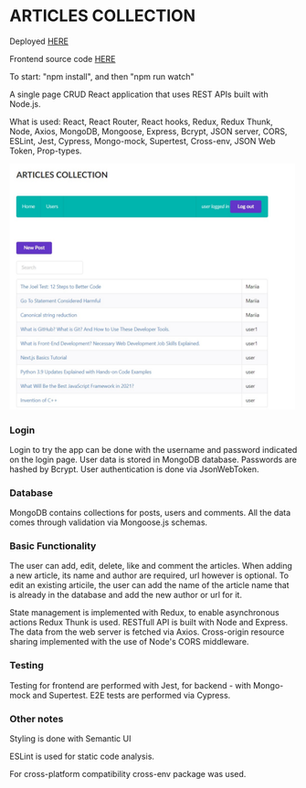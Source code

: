 <h1>ARTICLES COLLECTION</h1>

<p>Deployed <a href="https://article-collection-mp.herokuapp.com/">HERE</a></p>
<p>Frontend source code <a href="https://github.com/palagina/art_collection_front">HERE</a></p>
To start: "npm install", and then "npm run watch"

<p>A single page CRUD React application that uses REST APIs built with Node.js.</p>
<p>What is used: React, React Router, React hooks, Redux, Redux Thunk, Node, Axios, MongoDB, Mongoose, Express, Bcrypt, JSON server, CORS, ESLint, Jest, Cypress, Mongo-mock, Supertest, Cross-env, JSON Web Token, Prop-types.
</p>
<img src="/img/preview.jpg" width="500">

<h3>Login</h3>
<p>Login to try the app can be done with the username and password indicated on the login page.
User data is stored in MongoDB database. Passwords are hashed by Bcrypt. User authentication is done via JsonWebToken.</p>

<h3>Database</h3>
<p>MongoDB contains collections for posts, users and comments. All the data comes through validation via Mongoose.js schemas.</p>

<h3>Basic Functionality</h3>
<p>The user can add, edit, delete, like and comment the articles. When adding a new article, its name and author are required, url however is optional. To edit an existing articile, the user can add the name of the article name that is already in the database and add the new author or url for it.</p>
<p>State management is implemented with Redux, to enable asynchronous actions Redux Thunk is used. RESTfull API is built with Node and Express. The data from the web server is fetched via Axios. Cross-origin resource sharing implemented with the use of Node's CORS middleware.</p>

<h3>Testing</h3>
<p>Testing for frontend are performed with Jest, for backend - with Mongo-mock and Supertest. E2E tests are performed via Cypress.</p>

<h3>Other notes</h3>
<p>Styling is done with Semantic UI</p>
<p>ESLint is used for static code analysis.</p>

<p>For cross-platform compatibility cross-env package was used.</p>
